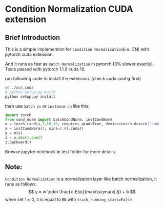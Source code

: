 # Condition Normalization CUDA extension

## Brief Introduction
This is a simple implemention for `Condition Normalization`(i.e. CN) with pytorch cuda extension.  

And it runs as fast as `Batch Normalization` in pytorch (3% slower exactly).  
Tests passed with pytorch 1.1.0 cuda 10.  

run following code to install the extension. (check cuda config first)
```bash
cd ./xcn_cuda
# python setup.py build
python setup.py install
```
then use `batch cn` or `instance cn` like this:
```python
import torch
from cond_norm import batchCondNorm, instCondNorm
x = torch.rand(4,3,10,10, requires_grad=True, device=torch.device('cuda'))
m = instCondNorm(3, minl=2.0).cuda()
y = m(x)
z = y.abs().sum()
z.backward()
```

Browse jupyter notebook in test folder for more details.


## Note:
`Condition Normalization` is a normalization layer like batch normalization, it runs as follows:
$$
y = w \cdot \frac{x-E(x)}{max(\sigma(x),l)} + b
$$
when set $l=0$, it is equal to `BN` with `track_running_stats=False`


